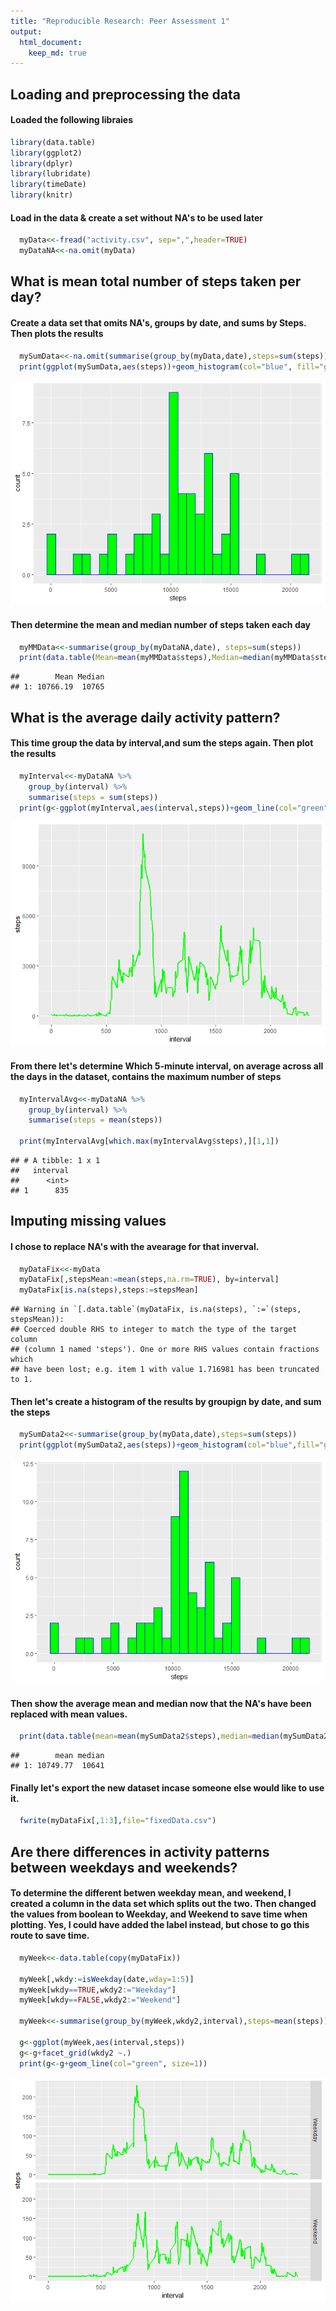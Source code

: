 ```yaml
---
title: "Reproducible Research: Peer Assessment 1"
output:
  html_document:
    keep_md: true
---
```



## Loading and preprocessing the data
#### Loaded the following libraies

```r
library(data.table)
library(ggplot2)
library(dplyr)
library(lubridate)
library(timeDate)
library(knitr)
```

#### Load in the data & create a set without NA's to be used later

```r
  myData<<-fread("activity.csv", sep=",",header=TRUE)
  myDataNA<<-na.omit(myData)
```


## What is mean total number of steps taken per day?
#### Create a data set that omits NA's, groups by date, and sums by Steps.  Then plots the results

```r
  mySumData<<-na.omit(summarise(group_by(myData,date),steps=sum(steps)))
  print(ggplot(mySumData,aes(steps))+geom_histogram(col="blue", fill="green"))
```

![](PA1_template_files/figure-html/unnamed-chunk-3-1.png)<!-- -->

#### Then determine the mean and median number of steps taken each day

```r
  myMMData<<-summarise(group_by(myDataNA,date), steps=sum(steps))
  print(data.table(Mean=mean(myMMData$steps),Median=median(myMMData$steps)))
```

```
##        Mean Median
## 1: 10766.19  10765
```

## What is the average daily activity pattern?
#### This time group the data by interval,and sum the steps again.  Then plot the results

```r
  myInterval<<-myDataNA %>%
    group_by(interval) %>%
    summarise(steps = sum(steps))
  print(g<-ggplot(myInterval,aes(interval,steps))+geom_line(col="green", size=1))
```

![](PA1_template_files/figure-html/unnamed-chunk-5-1.png)<!-- -->

#### From there let's determine Which 5-minute interval, on average across all the days in the dataset, contains the maximum number of steps

```r
  myIntervalAvg<<-myDataNA %>%
    group_by(interval) %>%
    summarise(steps = mean(steps))
  
  print(myIntervalAvg[which.max(myIntervalAvg$steps),][1,1])
```

```
## # A tibble: 1 x 1
##   interval
##      <int>
## 1      835
```


## Imputing missing values
#### I chose to replace NA's with the avearage for that inverval.

```r
  myDataFix<<-myData
  myDataFix[,stepsMean:=mean(steps,na.rm=TRUE), by=interval]
  myDataFix[is.na(steps),steps:=stepsMean]
```

```
## Warning in `[.data.table`(myDataFix, is.na(steps), `:=`(steps, stepsMean)):
## Coerced double RHS to integer to match the type of the target column
## (column 1 named 'steps'). One or more RHS values contain fractions which
## have been lost; e.g. item 1 with value 1.716981 has been truncated to 1.
```

#### Then let's create a histogram of the results by groupign by date, and sum the steps

```r
  mySumData2<<-summarise(group_by(myData,date),steps=sum(steps))
  print(ggplot(mySumData2,aes(steps))+geom_histogram(col="blue",fill="green"))
```

![](PA1_template_files/figure-html/unnamed-chunk-8-1.png)<!-- -->

#### Then show the average mean and median now that the NA's have been replaced with mean values.

```r
  print(data.table(mean=mean(mySumData2$steps),median=median(mySumData2$steps)))
```

```
##        mean median
## 1: 10749.77  10641
```

#### Finally let's export the new dataset incase someone else would like to use it.

```r
  fwrite(myDataFix[,1:3],file="fixedData.csv")
```


## Are there differences in activity patterns between weekdays and weekends?
#### To determine the different betwen weekday mean, and weekend, I created a column in the data set which splits out the two.  Then changed the values from boolean to Weekday, and Weekend to save time when plotting.  Yes, I could have added the label instead, but chose to go this route to save time.

```r
  myWeek<<-data.table(copy(myDataFix))
  
  myWeek[,wkdy:=isWeekday(date,wday=1:5)]
  myWeek[wkdy==TRUE,wkdy2:="Weekday"]
  myWeek[wkdy==FALSE,wkdy2:="Weekend"]
  
  myWeek<<-summarise(group_by(myWeek,wkdy2,interval),steps=mean(steps))
  
  g<-ggplot(myWeek,aes(interval,steps))
  g<-g+facet_grid(wkdy2 ~.)
  print(g<-g+geom_line(col="green", size=1))
```

![](PA1_template_files/figure-html/unnamed-chunk-11-1.png)<!-- -->
